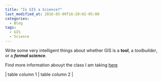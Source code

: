 ```yaml
---
title: "Is GIS a Science?"
last_modified_at: 2016-03-09T16:20:02-05:00
categories:
  - Blog
tags:
  - GIS
  - Science
---
```


Write some very intelligent things about whether GIS is a **tool**, a *toolbuilder*, or a *__formal science__*.

Find more information abouyt the class I am taking [here](https://opengisci.github.io)

| table column 1 | table column 2 |
